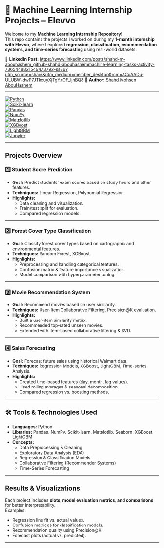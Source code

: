 # 🌟 Machine Learning Internship Projects – Elevvo

Welcome to my **Machine Learning Internship Repository**!  
This repo contains the projects I worked on during my **1-month internship with Elevvo**, where I explored **regression, classification, recommendation systems, and time-series forecasting** using real-world datasets.  

🔗 **LinkedIn Post:** https://www.linkedin.com/posts/shahd-m-abouhashem_github-shahd-abouhashemmachine-learning-tasks-activity-7365448821549473792-ss86?utm_source=share&utm_medium=member_desktop&rcm=ACoAADu-ULUBW-dwP7JTkcuyXjTgYxOF_IjnBQ8
🔗 **Author:** [Shahd Mohsen AbouHashem](https://github.com/Shahd-AbouHashem)  

---

[![Python](https://img.shields.io/badge/Python-3.9-blue?logo=python)](https://www.python.org/)  
[![Scikit-learn](https://img.shields.io/badge/Scikit--learn-ML-orange?logo=scikit-learn)](https://scikit-learn.org/stable/)  
[![Pandas](https://img.shields.io/badge/Pandas-Data%20Analysis-teal?logo=pandas)](https://pandas.pydata.org/)  
[![NumPy](https://img.shields.io/badge/NumPy-Scientific%20Computing-lightblue?logo=numpy)](https://numpy.org/)  
[![Matplotlib](https://img.shields.io/badge/Matplotlib-Visualization-yellow?logo=plotly)](https://matplotlib.org/)  
[![XGBoost](https://img.shields.io/badge/XGBoost-Boosting-green)](https://xgboost.ai/)  
[![LightGBM](https://img.shields.io/badge/LightGBM-Gradient%20Boosting-lightgreen)](https://lightgbm.readthedocs.io/)  
[![Jupyter](https://img.shields.io/badge/Jupyter-Notebooks-orange?logo=jupyter)](https://jupyter.org/)  

---

## Projects Overview  

### 1️⃣ Student Score Prediction 
- **Goal:** Predict students' exam scores based on study hours and other features.  
- **Techniques:** Linear Regression, Polynomial Regression.  
- **Highlights:**  
  - Data cleaning and visualization.  
  - Train/test split for evaluation.  
  - Compared regression models.  

---

### 2️⃣ Forest Cover Type Classification 
- **Goal:** Classify forest cover types based on cartographic and environmental features.  
- **Techniques:** Random Forest, XGBoost.  
- **Highlights:**  
  - Preprocessing and handling categorical features.  
  - Confusion matrix & feature importance visualization.  
  - Model comparison with hyperparameter tuning.  

---

### 3️⃣ Movie Recommendation System 
- **Goal:** Recommend movies based on user similarity.  
- **Techniques:** User-Item Collaborative Filtering, Precision@K evaluation.  
- **Highlights:**  
  - Built a user-item similarity matrix.  
  - Recommended top-rated unseen movies.  
  - Extended with item-based collaborative filtering & SVD.  

---

### 4️⃣ Sales Forecasting 
- **Goal:** Forecast future sales using historical Walmart data.  
- **Techniques:** Regression Models, XGBoost, LightGBM, Time-series Analysis.  
- **Highlights:**  
  - Created time-based features (day, month, lag values).  
  - Used rolling averages & seasonal decomposition.  
  - Compared regression vs. boosting methods.  

---

## 🛠️ Tools & Technologies Used
- **Languages:** Python 
- **Libraries:** Pandas, NumPy, Scikit-learn, Matplotlib, Seaborn, XGBoost, LightGBM  
- **Concepts:**  
  - Data Preprocessing & Cleaning  
  - Exploratory Data Analysis (EDA)  
  - Regression & Classification Models  
  - Collaborative Filtering (Recommender Systems)  
  - Time-Series Forecasting  

---

##  Results & Visualizations
Each project includes **plots, model evaluation metrics, and comparisons** for better interpretability.  
Examples:  
- Regression line fit vs. actual values.  
- Confusion matrices for classification models.  
- Recommendation quality using Precision@K.  
- Forecast plots (actual vs. predicted).  

---

